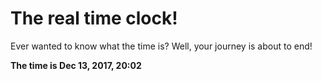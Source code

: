 # The real time clock!

Ever wanted to know what the time is? Well, your journey is about to end!

**The time is Dec 13, 2017, 20:02**